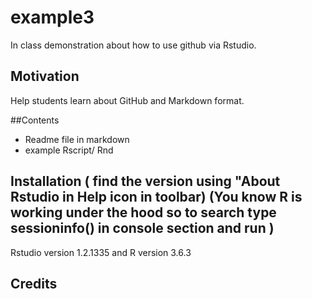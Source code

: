 # example3
In class demonstration about how to use github via Rstudio.

## Motivation
Help students learn about GitHub and Markdown format.

##Contents
* Readme file in markdown
* example Rscript/ Rnd

## Installation ( find the version using "About Rstudio in Help icon in toolbar) (You know R is working under the hood so to search type sessioninfo() in console section and run )  
Rstudio version 1.2.1335 and R version 3.6.3


## Credits
